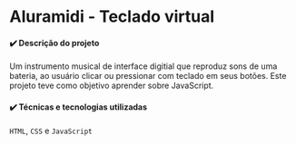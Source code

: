 # Aluramidi - Teclado virtual

#### ✔️ Descrição do projeto
Um instrumento musical de interface digitial que reproduz sons de uma bateria, ao usuário clicar ou pressionar com teclado em seus botões.
Este projeto teve como objetivo aprender sobre JavaScript. 

#### ✔️ Técnicas e tecnologias utilizadas
`HTML`, `CSS` e `JavaScript`
